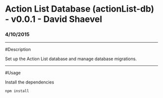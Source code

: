 # Action List Database (actionList-db) - v0.0.1 - David Shaevel
### 4/10/2015

---

#Description

Set up the Action List database and manage database migrations.

---

#Usage

Install the dependencies

    npm install